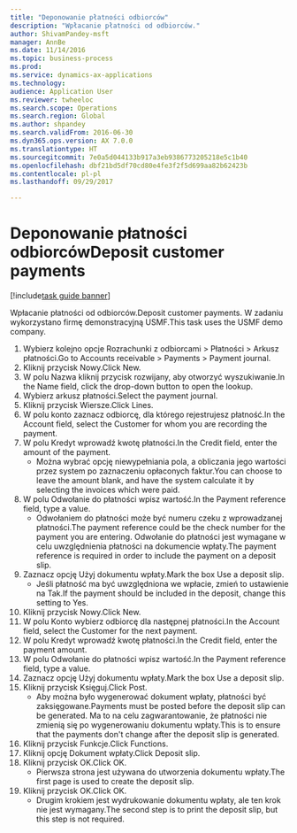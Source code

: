 ```yaml
--- 
title: "Deponowanie płatności odbiorców"
description: "Wpłacanie płatności od odbiorców."
author: ShivamPandey-msft
manager: AnnBe
ms.date: 11/14/2016
ms.topic: business-process
ms.prod: 
ms.service: dynamics-ax-applications
ms.technology: 
audience: Application User
ms.reviewer: twheeloc
ms.search.scope: Operations
ms.search.region: Global
ms.author: shpandey
ms.search.validFrom: 2016-06-30
ms.dyn365.ops.version: AX 7.0.0
ms.translationtype: HT
ms.sourcegitcommit: 7e0a5d044133b917a3eb9386773205218e5c1b40
ms.openlocfilehash: dbf21bd5df70cd80e4fe3f2f5d699aa82b62423b
ms.contentlocale: pl-pl
ms.lasthandoff: 09/29/2017

---
```

# <a name="deposit-customer-payments"></a><span data-ttu-id="28f92-103">Deponowanie płatności odbiorców</span><span class="sxs-lookup"><span data-stu-id="28f92-103">Deposit customer payments</span></span>

[!include[task guide banner](../../includes/task-guide-banner.md)]

<span data-ttu-id="28f92-104">Wpłacanie płatności od odbiorców.</span><span class="sxs-lookup"><span data-stu-id="28f92-104">Deposit customer payments.</span></span> <span data-ttu-id="28f92-105">W zadaniu wykorzystano firmę demonstracyjną USMF.</span><span class="sxs-lookup"><span data-stu-id="28f92-105">This task uses the USMF demo company.</span></span>

1. <span data-ttu-id="28f92-106">Wybierz kolejno opcje Rozrachunki z odbiorcami > Płatności > Arkusz płatności.</span><span class="sxs-lookup"><span data-stu-id="28f92-106">Go to Accounts receivable > Payments > Payment journal.</span></span>
2. <span data-ttu-id="28f92-107">Kliknij przycisk Nowy.</span><span class="sxs-lookup"><span data-stu-id="28f92-107">Click New.</span></span>
3. <span data-ttu-id="28f92-108">W polu Nazwa kliknij przycisk rozwijany, aby otworzyć wyszukiwanie.</span><span class="sxs-lookup"><span data-stu-id="28f92-108">In the Name field, click the drop-down button to open the lookup.</span></span>
4. <span data-ttu-id="28f92-109">Wybierz arkusz płatności.</span><span class="sxs-lookup"><span data-stu-id="28f92-109">Select the payment journal.</span></span> 
5. <span data-ttu-id="28f92-110">Kliknij przycisk Wiersze.</span><span class="sxs-lookup"><span data-stu-id="28f92-110">Click Lines.</span></span>
6. <span data-ttu-id="28f92-111">W polu konto zaznacz odbiorcę, dla którego rejestrujesz płatność.</span><span class="sxs-lookup"><span data-stu-id="28f92-111">In the Account field, select the Customer for whom you are recording the payment.</span></span>
7. <span data-ttu-id="28f92-112">W polu Kredyt wprowadź kwotę płatności.</span><span class="sxs-lookup"><span data-stu-id="28f92-112">In the Credit field, enter the amount of the payment.</span></span>
    * <span data-ttu-id="28f92-113">Można wybrać opcję niewypełniania pola, a obliczania jego wartości przez system po zaznaczeniu opłaconych faktur.</span><span class="sxs-lookup"><span data-stu-id="28f92-113">You can choose to leave the amount blank, and have the system calculate it by selecting the invoices which were paid.</span></span>  
8. <span data-ttu-id="28f92-114">W polu Odwołanie do płatności wpisz wartość.</span><span class="sxs-lookup"><span data-stu-id="28f92-114">In the Payment reference field, type a value.</span></span>
    * <span data-ttu-id="28f92-115">Odwołaniem do płatności może być numeru czeku z wprowadzanej płatności.</span><span class="sxs-lookup"><span data-stu-id="28f92-115">The payment reference could be the check number for the payment you are entering.</span></span> <span data-ttu-id="28f92-116">Odwołanie do płatności jest wymagane w celu uwzględnienia płatności na dokumencie wpłaty.</span><span class="sxs-lookup"><span data-stu-id="28f92-116">The payment reference is required in order to include the payment on a deposit slip.</span></span>  
9. <span data-ttu-id="28f92-117">Zaznacz opcję Użyj dokumentu wpłaty.</span><span class="sxs-lookup"><span data-stu-id="28f92-117">Mark the box Use a deposit slip.</span></span>
    * <span data-ttu-id="28f92-118">Jeśli płatność ma być uwzględniona we wpłacie, zmień to ustawienie na Tak.</span><span class="sxs-lookup"><span data-stu-id="28f92-118">If the payment should be included in the deposit, change this setting to Yes.</span></span>  
10. <span data-ttu-id="28f92-119">Kliknij przycisk Nowy.</span><span class="sxs-lookup"><span data-stu-id="28f92-119">Click New.</span></span>
11. <span data-ttu-id="28f92-120">W polu Konto wybierz odbiorcę dla następnej płatności.</span><span class="sxs-lookup"><span data-stu-id="28f92-120">In the Account field, select the Customer for the next payment.</span></span>
12. <span data-ttu-id="28f92-121">W polu Kredyt wprowadź kwotę płatności.</span><span class="sxs-lookup"><span data-stu-id="28f92-121">In the Credit field, enter the payment amount.</span></span>
13. <span data-ttu-id="28f92-122">W polu Odwołanie do płatności wpisz wartość.</span><span class="sxs-lookup"><span data-stu-id="28f92-122">In the Payment reference field, type a value.</span></span>
14. <span data-ttu-id="28f92-123">Zaznacz opcję Użyj dokumentu wpłaty.</span><span class="sxs-lookup"><span data-stu-id="28f92-123">Mark the box Use a deposit slip.</span></span>
15. <span data-ttu-id="28f92-124">Kliknij przycisk Księguj.</span><span class="sxs-lookup"><span data-stu-id="28f92-124">Click Post.</span></span>
    * <span data-ttu-id="28f92-125">Aby można było wygenerować dokument wpłaty, płatności być zaksięgowane.</span><span class="sxs-lookup"><span data-stu-id="28f92-125">Payments must be posted before the deposit slip can be generated.</span></span> <span data-ttu-id="28f92-126">Ma to na celu zagwarantowanie, że płatności nie zmienią się po wygenerowaniu dokumentu wpłaty.</span><span class="sxs-lookup"><span data-stu-id="28f92-126">This is to ensure that the payments don't change after the deposit slip is generated.</span></span>  
16. <span data-ttu-id="28f92-127">Kliknij przycisk Funkcje.</span><span class="sxs-lookup"><span data-stu-id="28f92-127">Click Functions.</span></span>
17. <span data-ttu-id="28f92-128">Kliknij opcję Dokument wpłaty.</span><span class="sxs-lookup"><span data-stu-id="28f92-128">Click Deposit slip.</span></span>
18. <span data-ttu-id="28f92-129">Kliknij przycisk OK.</span><span class="sxs-lookup"><span data-stu-id="28f92-129">Click OK.</span></span>
    * <span data-ttu-id="28f92-130">Pierwsza strona jest używana do utworzenia dokumentu wpłaty.</span><span class="sxs-lookup"><span data-stu-id="28f92-130">The first page is used to create the deposit slip.</span></span>  
19. <span data-ttu-id="28f92-131">Kliknij przycisk OK.</span><span class="sxs-lookup"><span data-stu-id="28f92-131">Click OK.</span></span>
    * <span data-ttu-id="28f92-132">Drugim krokiem jest wydrukowanie dokumentu wpłaty, ale ten krok nie jest wymagany.</span><span class="sxs-lookup"><span data-stu-id="28f92-132">The second step is to print the deposit slip, but this step is not required.</span></span>  


